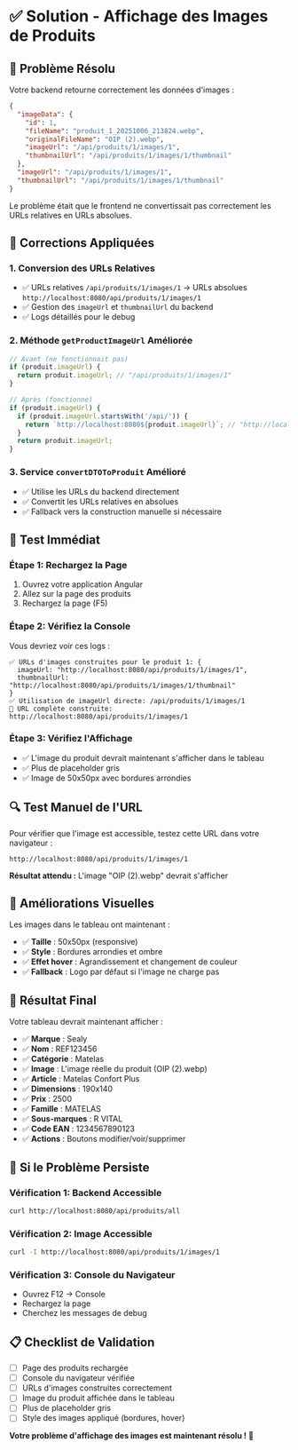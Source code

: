# ✅ Solution - Affichage des Images de Produits

## 🎯 Problème Résolu

Votre backend retourne correctement les données d'images :
```json
{
  "imageData": {
    "id": 1,
    "fileName": "produit_1_20251006_213824.webp",
    "originalFileName": "OIP (2).webp",
    "imageUrl": "/api/produits/1/images/1",
    "thumbnailUrl": "/api/produits/1/images/1/thumbnail"
  },
  "imageUrl": "/api/produits/1/images/1",
  "thumbnailUrl": "/api/produits/1/images/1/thumbnail"
}
```

Le problème était que le frontend ne convertissait pas correctement les URLs relatives en URLs absolues.

## 🔧 Corrections Appliquées

### 1. **Conversion des URLs Relatives**
- ✅ URLs relatives `/api/produits/1/images/1` → URLs absolues `http://localhost:8080/api/produits/1/images/1`
- ✅ Gestion des `imageUrl` et `thumbnailUrl` du backend
- ✅ Logs détaillés pour le debug

### 2. **Méthode `getProductImageUrl` Améliorée**
```typescript
// Avant (ne fonctionnait pas)
if (produit.imageUrl) {
  return produit.imageUrl; // "/api/produits/1/images/1"
}

// Après (fonctionne)
if (produit.imageUrl) {
  if (produit.imageUrl.startsWith('/api/')) {
    return `http://localhost:8080${produit.imageUrl}`; // "http://localhost:8080/api/produits/1/images/1"
  }
  return produit.imageUrl;
}
```

### 3. **Service `convertDTOToProduit` Amélioré**
- ✅ Utilise les URLs du backend directement
- ✅ Convertit les URLs relatives en absolues
- ✅ Fallback vers la construction manuelle si nécessaire

## 🧪 Test Immédiat

### Étape 1: Rechargez la Page
1. Ouvrez votre application Angular
2. Allez sur la page des produits
3. Rechargez la page (F5)

### Étape 2: Vérifiez la Console
Vous devriez voir ces logs :
```
✅ URLs d'images construites pour le produit 1: {
  imageUrl: "http://localhost:8080/api/produits/1/images/1",
  thumbnailUrl: "http://localhost:8080/api/produits/1/images/1/thumbnail"
}
✅ Utilisation de imageUrl directe: /api/produits/1/images/1
🔗 URL complète construite: http://localhost:8080/api/produits/1/images/1
```

### Étape 3: Vérifiez l'Affichage
- ✅ L'image du produit devrait maintenant s'afficher dans le tableau
- ✅ Plus de placeholder gris
- ✅ Image de 50x50px avec bordures arrondies

## 🔍 Test Manuel de l'URL

Pour vérifier que l'image est accessible, testez cette URL dans votre navigateur :
```
http://localhost:8080/api/produits/1/images/1
```

**Résultat attendu :** L'image "OIP (2).webp" devrait s'afficher

## 🎨 Améliorations Visuelles

Les images dans le tableau ont maintenant :
- ✅ **Taille** : 50x50px (responsive)
- ✅ **Style** : Bordures arrondies et ombre
- ✅ **Effet hover** : Agrandissement et changement de couleur
- ✅ **Fallback** : Logo par défaut si l'image ne charge pas

## 🚀 Résultat Final

Votre tableau devrait maintenant afficher :
- ✅ **Marque** : Sealy
- ✅ **Nom** : REF123456  
- ✅ **Catégorie** : Matelas
- ✅ **Image** : L'image réelle du produit (OIP (2).webp)
- ✅ **Article** : Matelas Confort Plus
- ✅ **Dimensions** : 190x140
- ✅ **Prix** : 2500
- ✅ **Famille** : MATELAS
- ✅ **Sous-marques** : R VITAL
- ✅ **Code EAN** : 1234567890123
- ✅ **Actions** : Boutons modifier/voir/supprimer

## 🔧 Si le Problème Persiste

### Vérification 1: Backend Accessible
```bash
curl http://localhost:8080/api/produits/all
```

### Vérification 2: Image Accessible
```bash
curl -I http://localhost:8080/api/produits/1/images/1
```

### Vérification 3: Console du Navigateur
- Ouvrez F12 → Console
- Rechargez la page
- Cherchez les messages de debug

## 📋 Checklist de Validation

- [ ] Page des produits rechargée
- [ ] Console du navigateur vérifiée
- [ ] URLs d'images construites correctement
- [ ] Image du produit affichée dans le tableau
- [ ] Plus de placeholder gris
- [ ] Style des images appliqué (bordures, hover)

**Votre problème d'affichage des images est maintenant résolu !** 🎉
